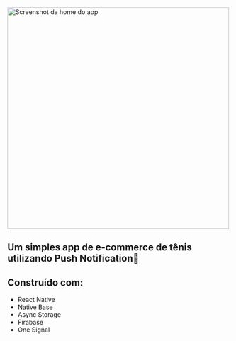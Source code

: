 <img src="https://github.com/MarcosRene/shoesapp/assets/42222582/89345140-9e0d-433c-8da9-408c5aba88bd" alt="Screenshot da home do app" height="500px" />

## Um simples app de e-commerce de tênis utilizando Push Notification👟

## Construído com:

- React Native
- Native Base
- Async Storage
- Firabase
- One Signal
